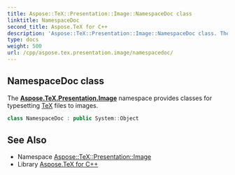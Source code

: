 ```yaml
---
title: Aspose::TeX::Presentation::Image::NamespaceDoc class
linktitle: NamespaceDoc
second_title: Aspose.TeX for C++
description: 'Aspose::TeX::Presentation::Image::NamespaceDoc class. The Aspose.TeX.Presentation.Image namespace provides classes for typesetting TeX files to images in C++.'
type: docs
weight: 500
url: /cpp/aspose.tex.presentation.image/namespacedoc/
---
```

## NamespaceDoc class


The **[Aspose.TeX.Presentation.Image](../)** namespace provides classes for typesetting [TeX](../../aspose.tex/) files to images.

```cpp
class NamespaceDoc : public System::Object
```

## See Also

* Namespace [Aspose::TeX::Presentation::Image](../)
* Library [Aspose.TeX for C++](../../)
